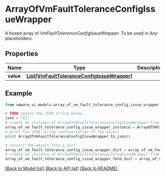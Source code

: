 # ArrayOfVmFaultToleranceConfigIssueWrapper

A boxed array of *VmFaultToleranceConfigIssueWrapper*. To be used in *Any* placeholders. 

## Properties
Name | Type | Description | Notes
------------ | ------------- | ------------- | -------------
**value** | [**List[VmFaultToleranceConfigIssueWrapper]**](VmFaultToleranceConfigIssueWrapper.md) |  | 

## Example

```python
from vmware_vi.models.array_of_vm_fault_tolerance_config_issue_wrapper import ArrayOfVmFaultToleranceConfigIssueWrapper

# TODO update the JSON string below
json = "{}"
# create an instance of ArrayOfVmFaultToleranceConfigIssueWrapper from a JSON string
array_of_vm_fault_tolerance_config_issue_wrapper_instance = ArrayOfVmFaultToleranceConfigIssueWrapper.from_json(json)
# print the JSON string representation of the object
print ArrayOfVmFaultToleranceConfigIssueWrapper.to_json()

# convert the object into a dict
array_of_vm_fault_tolerance_config_issue_wrapper_dict = array_of_vm_fault_tolerance_config_issue_wrapper_instance.to_dict()
# create an instance of ArrayOfVmFaultToleranceConfigIssueWrapper from a dict
array_of_vm_fault_tolerance_config_issue_wrapper_form_dict = array_of_vm_fault_tolerance_config_issue_wrapper.from_dict(array_of_vm_fault_tolerance_config_issue_wrapper_dict)
```
[[Back to Model list]](../README.md#documentation-for-models) [[Back to API list]](../README.md#documentation-for-api-endpoints) [[Back to README]](../README.md)


